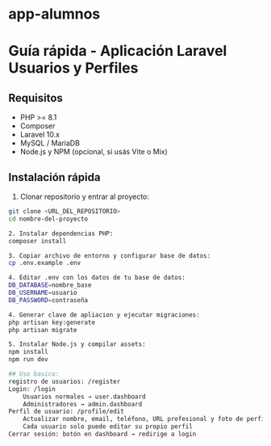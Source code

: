 # app-alumnos
# Guía rápida - Aplicación Laravel Usuarios y Perfiles

## Requisitos
- PHP >= 8.1
- Composer
- Laravel 10.x
- MySQL / MariaDB
- Node.js y NPM (opcional, si usás Vite o Mix)

## Instalación rápida
1. Clonar repositorio y entrar al proyecto:
```bash
git clone <URL_DEL_REPOSITORIO>
cd nombre-del-proyecto

2. Instalar dependencias PHP:
composer install

3. Copiar archivo de entorno y configurar base de datos:
cp .env.example .env

4. Editar .env con los datos de tu base de datos:
DB_DATABASE=nombre_base
DB_USERNAME=usuario
DB_PASSWORD=contraseña

4. Generar clave de apliacion y ejecutar migraciones:
php artisan key:generate
php artisan migrate

5. Instalar Node.js y compilar assets:
npm install
npm run dev

## Uso basico:
registro de usuarios: /register
Login: /login
    Usuarios normales → user.dashboard
    Administradores → admin.dashboard
Perfil de usuario: /profile/edit
    Actualizar nombre, email, teléfono, URL profesional y foto de perfil
    Cada usuario solo puede editar su propio perfil
Cerrar sesión: botón en dashboard → redirige a login
